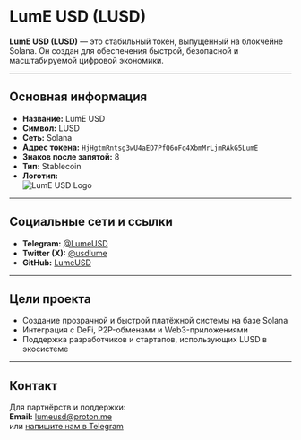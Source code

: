 # LumE USD (LUSD)

**LumE USD (LUSD)** — это стабильный токен, выпущенный на блокчейне Solana. Он создан для обеспечения быстрой, безопасной и масштабируемой цифровой экономики.

---

## Основная информация

- **Название:** LumE USD  
- **Символ:** LUSD  
- **Сеть:** Solana  
- **Адрес токена:** `HjHgtmRntsg3wU4aED7PfQ6oFq4XbmMrLjmRAkG5LumE`  
- **Знаков после запятой:** 8  
- **Тип:** Stablecoin  
- **Логотип:**  
  ![LumE USD Logo](https://gateway.pinata.cloud/ipfs/bafybeifqn76mz2ctuzludo6uv4v5wm76zjc6oinfg7ez2sqpuk5ig6rzaa)

---

## Социальные сети и ссылки

- **Telegram:** [@LumeUSD](https://t.me/LumeUSD)  
- **Twitter (X):** [@usdlume](https://x.com/usdlume)  
- **GitHub:** [LumeUSD](https://github.com/LumeUSD)  

---

## Цели проекта

- Создание прозрачной и быстрой платёжной системы на базе Solana
- Интеграция с DeFi, P2P-обменами и Web3-приложениями
- Поддержка разработчиков и стартапов, использующих LUSD в экосистеме

---

## Контакт

Для партнёрств и поддержки:  
**Email:** lumeusd@proton.me  
или [напишите нам в Telegram](https://t.me/LumeUSD)